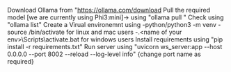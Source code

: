 Download Ollama from "https://ollama.com/download
Pull the required model [we are currently using Phi3:mini]-> using "ollama pull <model-name>"
Check using "ollama list" 
Create a Virual environemnt using
  -python/python3 -m venv <name of your env>
  -source <name of your env>/bin/activate for linux and mac users
  -.\<name of your env>\Scripts\activate.bat for windows users
Install requirements using "pip install -r requirements.txt"
Run server using "uvicorn ws_server:app --host 0.0.0.0 --port 8002 --reload --log-level info" {change port name as required}


